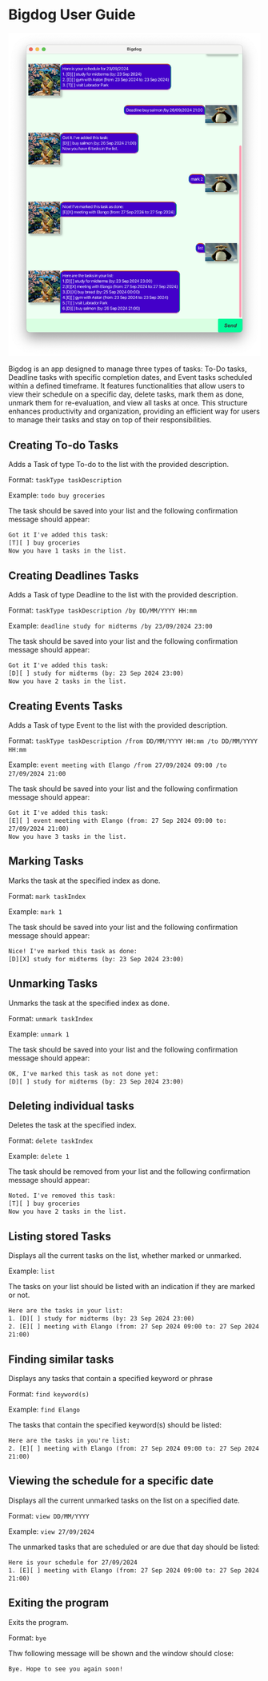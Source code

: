 # Bigdog User Guide

![Bigdog UI](Ui.png)

Bigdog is an app designed to manage three types of tasks: To-Do tasks, 
Deadline tasks with specific completion dates, and Event tasks scheduled within a defined timeframe. 
It features functionalities that allow users to view their schedule on a specific day, delete tasks, mark them as done, 
unmark them for re-evaluation, and view all tasks at once. This structure enhances productivity and organization, 
providing an efficient way for users to manage their tasks and stay on top of their responsibilities.

## Creating To-do Tasks

Adds a Task of type To-do to the list with the provided description.

Format: `taskType taskDescription`

Example: `todo buy groceries`

The task should be saved into your list and the following confirmation message should appear:

```
Got it I've added this task:
[T][ ] buy groceries
Now you have 1 tasks in the list.
```

## Creating Deadlines Tasks

Adds a Task of type Deadline to the list with the provided description.

Format: `taskType taskDescription /by DD/MM/YYYY HH:mm`

Example: `deadline study for midterms /by 23/09/2024 23:00`

The task should be saved into your list and the following confirmation message should appear:

```
Got it I've added this task:
[D][ ] study for midterms (by: 23 Sep 2024 23:00)
Now you have 2 tasks in the list.
```

## Creating Events Tasks

Adds a Task of type Event to the list with the provided description.

Format: `taskType taskDescription /from DD/MM/YYYY HH:mm /to DD/MM/YYYY HH:mm`

Example: `event meeting with Elango /from 27/09/2024 09:00 /to 27/09/2024 21:00`

The task should be saved into your list and the following confirmation message should appear:

```
Got it I've added this task:
[E][ ] event meeting with Elango (from: 27 Sep 2024 09:00 to: 27/09/2024 21:00)
Now you have 3 tasks in the list.
```

## Marking Tasks

Marks the task at the specified index as done.

Format: `mark taskIndex`

Example: `mark 1`

The task should be saved into your list and the following confirmation message should appear:

```
Nice! I've marked this task as done:
[D][X] study for midterms (by: 23 Sep 2024 23:00)
```

## Unmarking Tasks

Unmarks the task at the specified index as done.

Format: `unmark taskIndex`

Example: `unmark 1`

The task should be saved into your list and the following confirmation message should appear:

```
OK, I've marked this task as not done yet:
[D][ ] study for midterms (by: 23 Sep 2024 23:00)
```

## Deleting individual tasks

Deletes the task at the specified index.

Format: `delete taskIndex`

Example: `delete 1`

The task should be removed from your list and the following confirmation message should appear:

```
Noted. I've removed this task:
[T][ ] buy groceries
Now you have 2 tasks in the list.
```

## Listing stored Tasks

Displays all the current tasks on the list, whether marked or unmarked.

Example: `list`

The tasks on your list should be listed with an indication if they are marked or not.

```
Here are the tasks in your list:
1. [D][ ] study for midterms (by: 23 Sep 2024 23:00)
2. [E][ ] meeting with Elango (from: 27 Sep 2024 09:00 to: 27 Sep 2024 21:00) 
```

## Finding similar tasks

Displays any tasks that contain a specified keyword or phrase

Format: `find keyword(s)`

Example: `find Elango`

The tasks that contain the specified keyword(s) should be listed:
```
Here are the tasks in you're list:
2. [E][ ] meeting with Elango (from: 27 Sep 2024 09:00 to: 27 Sep 2024 21:00)
```

## Viewing the schedule for a specific date

Displays all the current unmarked tasks on the list on a specified date.

Format: `view DD/MM/YYYY`

Example: `view 27/09/2024`

The unmarked tasks that are scheduled or are due that day should be listed:

```
Here is your schedule for 27/09/2024
1. [E][ ] meeting with Elango (from: 27 Sep 2024 09:00 to: 27 Sep 2024 21:00)
```

## Exiting the program

Exits the program.

Format: `bye`

Thw following message will be shown and the window should close:

```
Bye. Hope to see you again soon!
```